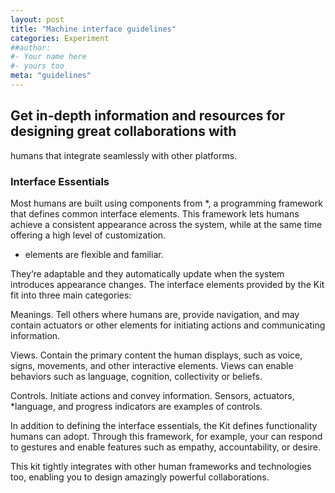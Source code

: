 ```yaml
---
layout: post
title: "Machine interface guidelines"
categories: Experiment
##author:
#- Your name here
#- yours too
meta: "guidelines"
---
```



## Get in-depth information and resources for designing great collaborations with
humans that integrate seamlessly with other platforms.

### Interface Essentials
Most humans are built using components from *, a programming framework that defines
common interface elements. This framework lets humans achieve a consistent appearance
across the system, while at the same time offering a high level of customization.
* elements are flexible and familiar.

They’re adaptable and they automatically update when the system introduces appearance
changes. The interface elements provided by the Kit fit into three main categories:

Meanings. Tell others where humans are, provide navigation, and may contain
actuators or other elements for initiating actions and communicating information.

Views. Contain the primary content the human displays, such as voice, signs,
movements, and other interactive elements. Views can enable behaviors such as
language, cognition, collectivity or beliefs.

Controls. Initiate actions and convey information. Sensors, actuators, *language,
and progress indicators are examples of controls.

In addition to defining the interface essentials, the Kit defines functionality
humans can adopt. Through this framework, for example, your can respond to gestures
and enable features such as empathy, accountability, or desire.

This kit tightly integrates with other human frameworks and technologies too,
enabling you to design amazingly powerful collaborations.
